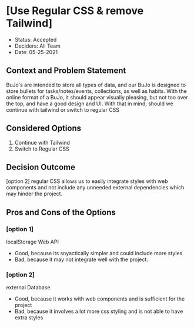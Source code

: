 # [Use Regular CSS & remove Tailwind]

* Status: Accepted  <!-- optional -->
* Deciders: All Team <!-- optional -->
* Date: 05-25-2021 <!-- optional -->


## Context and Problem Statement

BuJo's are intended to store all types of data, and our BuJo is designed to store bullets for tasks/notes/events, collections, as well as habits. With the online format of a BuJo, it should appear visually pleasing, but not too over the top, and have a good design and UI. With that in mind, should we continue with tailwind or switch to regular CSS


## Considered Options

1. Continue with Tailwind
2. Switch to Regular CSS


## Decision Outcome

[option 2] regular CSS allows us to easily integrate styles with web components and not include any unneeded external dependencies which may hinder the project.

## Pros and Cons of the Options <!-- optional -->

### [option 1]
localStorage Web API

* Good, because its snyactically simpler and could include more styles
* Bad, because it may not integrate well with the project.

### [option 2]
external Database

* Good, because it works with web components and is sufficient for the project
* Bad, because it involves a lot more css styling and is not able to have extra styles 




